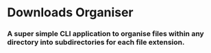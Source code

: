 
# Downloads Organiser

### A super simple CLI application to organise files within any directory into subdirectories for each file extension.

